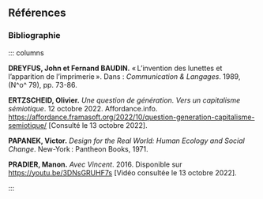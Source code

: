 ## Références

### Bibliographie

::: columns


**DREYFUS, John et Fernand BAUDIN.** «&#8239;L’invention des lunettes et l’apparition de l’imprimerie&#8239;». Dans&nbsp;: _Communication & Langages_. 1989, (N^o^&nbsp;79), pp. 73-86. 

**ERTZSCHEID, Olivier.** _Une question de génération. Vers un capitalisme sémiotique_. 12 octobre 2022. Affordance.info. https://affordance.framasoft.org/2022/10/question-generation-capitalisme-semiotique/ [Consulté le 13 octobre 2022].

**PAPANEK, Victor.** _Design for the Real World: Human Ecology and Social Change_. New-York&#8239;: Pantheon Books, 1971.

**PRADIER, Manon.** _Avec Vincent_. 2016. Disponible sur https://youtu.be/3DNsGRUHF7s [Vidéo consultée le 13 octobre 2022].

::: 
